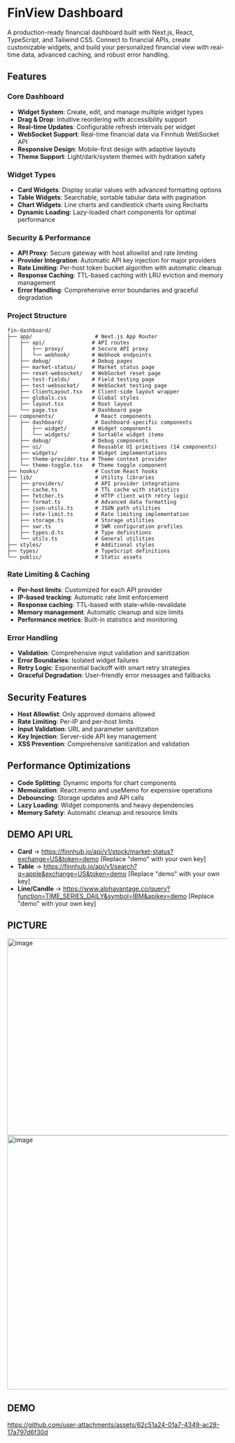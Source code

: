 # FinView Dashboard

A production-ready financial dashboard built with Next.js, React, TypeScript, and Tailwind CSS. Connect to financial APIs, create customizable widgets, and build your personalized financial view with real-time data, advanced caching, and robust error handling.

## Features

### Core Dashboard
- **Widget System**: Create, edit, and manage multiple widget types
- **Drag & Drop**: Intuitive reordering with accessibility support
- **Real-time Updates**: Configurable refresh intervals per widget
- **WebSocket Support**: Real-time financial data via Finnhub WebSocket API
- **Responsive Design**: Mobile-first design with adaptive layouts
- **Theme Support**: Light/dark/system themes with hydration safety

### Widget Types
- **Card Widgets**: Display scalar values with advanced formatting options
- **Table Widgets**: Searchable, sortable tabular data with pagination
- **Chart Widgets**: Line charts and candlestick charts using Recharts
- **Dynamic Loading**: Lazy-loaded chart components for optimal performance

### Security & Performance
- **API Proxy**: Secure gateway with host allowlist and rate limiting
- **Provider Integration**: Automatic API key injection for major providers
- **Rate Limiting**: Per-host token bucket algorithm with automatic cleanup
- **Response Caching**: TTL-based caching with LRU eviction and memory management
- **Error Handling**: Comprehensive error boundaries and graceful degradation


### Project Structure

```
fin-dashboard/
├── app/                    # Next.js App Router
│   ├── api/               # API routes
│   │   ├── proxy/         # Secure API proxy
│   │   └── webhook/       # Webhook endpoints
│   ├── debug/             # Debug pages
│   ├── market-status/     # Market status page
│   ├── reset-websocket/   # WebSocket reset page
│   ├── test-fields/       # Field testing page
│   ├── test-websocket/    # WebSocket testing page
│   ├── ClientLayout.tsx   # Client-side layout wrapper
│   ├── globals.css        # Global styles
│   ├── layout.tsx         # Root layout
│   └── page.tsx           # Dashboard page
├── components/             # React components
│   ├── dashboard/          # Dashboard-specific components
│   │   ├── widget/        # Widget components
│   │   └── widgets/       # Sortable widget items
│   ├── debug/             # Debug components
│   ├── ui/                # Reusable UI primitives (14 components)
│   ├── widgets/           # Widget implementations
│   ├── theme-provider.tsx # Theme context provider
│   └── theme-toggle.tsx   # Theme toggle component
├── hooks/                  # Custom React hooks
├── lib/                    # Utility libraries
│   ├── providers/          # API provider integrations
│   ├── cache.ts            # TTL cache with statistics
│   ├── fetcher.ts          # HTTP client with retry logic
│   ├── format.ts           # Advanced data formatting
│   ├── json-utils.ts       # JSON path utilities
│   ├── rate-limit.ts       # Rate limiting implementation
│   ├── storage.ts          # Storage utilities
│   ├── swr.ts              # SWR configuration profiles
│   ├── types.d.ts          # Type definitions
│   └── utils.ts            # General utilities
├── styles/                 # Additional styles
├── types/                  # TypeScript definitions
└── public/                 # Static assets
```


### Rate Limiting & Caching

- **Per-host limits**: Customized for each API provider
- **IP-based tracking**: Automatic rate limit enforcement
- **Response caching**: TTL-based with stale-while-revalidate
- **Memory management**: Automatic cleanup and size limits
- **Performance metrics**: Built-in statistics and monitoring

### Error Handling

- **Validation**: Comprehensive input validation and sanitization
- **Error Boundaries**: Isolated widget failures
- **Retry Logic**: Exponential backoff with smart retry strategies
- **Graceful Degradation**: User-friendly error messages and fallbacks

## Security Features

- **Host Allowlist**: Only approved domains allowed
- **Rate Limiting**: Per-IP and per-host limits
- **Input Validation**: URL and parameter sanitization
- **Key Injection**: Server-side API key management
- **XSS Prevention**: Comprehensive sanitization and validation

## Performance Optimizations

- **Code Splitting**: Dynamic imports for chart components
- **Memoization**: React.memo and useMemo for expensive operations
- **Debouncing**: Storage updates and API calls
- **Lazy Loading**: Widget components and heavy dependencies
- **Memory Safety**: Automatic cleanup and resource limits

## DEMO API URL 

- **Card** -> https://finnhub.io/api/v1/stock/market-status?exchange=US&token=demo [Replace "demo" with your own key]
- **Table** -> https://finnhub.io/api/v1/search?q=apple&exchange=US&token=demo [Replace "demo" with your own key]
- **Line/Candle** -> https://www.alphavantage.co/query?function=TIME_SERIES_DAILY&symbol=IBM&apikey=demo [Replace "demo" with your own key]

## PICTURE

<img width="959" height="450" alt="image" src="https://github.com/user-attachments/assets/99dcbc85-b2ba-4abf-b1a9-1bfdc868bf2a" />
<img width="946" height="581" alt="image" src="https://github.com/user-attachments/assets/eb147626-00f0-4b5c-94b9-f1e1334fa620" />

## DEMO

https://github.com/user-attachments/assets/62c51a24-01a7-4349-ac28-17a797d6f30d


